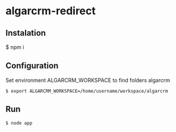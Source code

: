 # algarcrm-redirect
  
## Instalation

$ npm i

## Configuration
 
Set environment ALGARCRM_WORKSPACE to find folders algarcrm

    $ export ALGARCRM_WORKSPACE=/home/username/workspace/algarcrm

## Run

    $ node app
	 	  	
